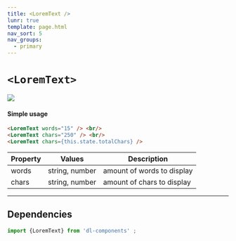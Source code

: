 ```yaml
---
title: <LoremText />
lunr: true
template: page.html
nav_sort: 5
nav_groups:
  - primary
---
```


# `<LoremText>`
![](../assets/images/dl-components/ui/utils/lorem_text.gif)

#### Simple usage
```html
<LoremText words="15" /> <br/>
<LoremText chars="250" /> <br/>
<LoremText chars={this.state.totalChars} />
```


|Property|Values|Description|
|---|---|---|
|words|string, number|amount of words to display|
|chars|string, number|amount of chars to display|


---  
## Dependencies

```javascript
import {LoremText} from 'dl-components' ;
```
